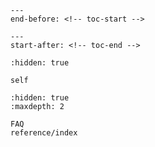```{include} README.md
---
end-before: <!-- toc-start -->
```

```{include} README.md
---
start-after: <!-- toc-end -->
```


```{toctree}
:hidden: true

self
```

```{toctree}
:hidden: true
:maxdepth: 2

FAQ
reference/index
```
